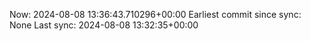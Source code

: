 Now: 2024-08-08 13:36:43.710296+00:00 Earliest commit since sync: None Last sync: 2024-08-08 13:32:35+00:00

